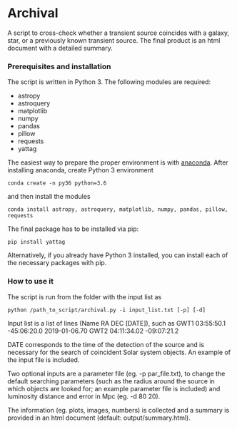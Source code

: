 # Archival

A script to cross-check whether a transient source coincides with a galaxy, star, or a previously known transient source. The final product is an html document with a detailed summary.

### Prerequisites and installation

The script is written in Python 3. The following modules are required:
- astropy
- astroquery
- matplotlib
- numpy
- pandas
- pillow
- requests
- yattag

The easiest way to prepare the proper environment is with [anaconda](https://www.anaconda.com/download). After installing anaconda, create Python 3 environment
```
conda create -n py36 python=3.6
```
and then install the modules
```
conda install astropy, astroquery, matplotlib, numpy, pandas, pillow, requests
```
The final package has to be installed via pip:
```
pip install yattag
```
Alternatively, if you already have Python 3 installed, you can install each of the necessary packages with pip.

### How to use it 

The script is run from the folder with the input list as
```
python /path_to_script/archival.py -i input_list.txt [-p] [-d]
```
Input list is a list of lines (Name RA DEC [DATE]), such as 
GWT1	03:55:50.1	-45:06:20.0	2019-01-06.70
GWT2	04:11:34.02	-09:07:21.2

DATE corresponds to the time of the detection of the source and is necessary for the search of coincident Solar system objects. An example of the input file is included.

Two optional inputs are a parameter file (eg. -p par_file.txt), to change the default searching parameters (such as the radius around the source in which objects are looked for; an example parameter file is included) and luminosity distance and error in Mpc (eg. -d 80 20).

The information (eg. plots, images, numbers) is collected and a summary is provided in an html document (default: output/summary.html). 

